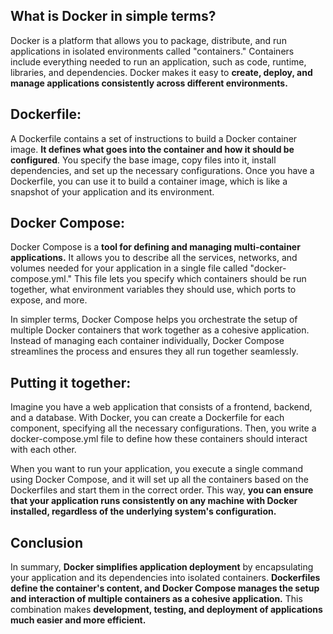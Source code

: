 ## What is Docker in simple terms?

Docker is a platform that allows you to package, distribute, and run applications in isolated environments called "containers." Containers include everything needed to run an application, such as code, runtime, libraries, and dependencies. Docker makes it easy to **create, deploy, and manage applications consistently across different environments.**

## Dockerfile:

A Dockerfile contains a set of instructions to build a Docker container image. **It defines what goes into the container and how it should be configured**. You specify the base image, copy files into it, install dependencies, and set up the necessary configurations. Once you have a Dockerfile, you can use it to build a container image, which is like a snapshot of your application and its environment.

## Docker Compose:

Docker Compose is a **tool for defining and managing multi-container applications.** It allows you to describe all the services, networks, and volumes needed for your application in a single file called "docker-compose.yml." This file lets you specify which containers should be run together, what environment variables they should use, which ports to expose, and more.

In simpler terms, Docker Compose helps you orchestrate the setup of multiple Docker containers that work together as a cohesive application. Instead of managing each container individually, Docker Compose streamlines the process and ensures they all run together seamlessly.

## Putting it together:

Imagine you have a web application that consists of a frontend, backend, and a database. With Docker, you can create a Dockerfile for each component, specifying all the necessary configurations. Then, you write a docker-compose.yml file to define how these containers should interact with each other.

When you want to run your application, you execute a single command using Docker Compose, and it will set up all the containers based on the Dockerfiles and start them in the correct order. This way, **you can ensure that your application runs consistently on any machine with Docker installed, regardless of the underlying system's configuration.**

## Conclusion

In summary, **Docker simplifies application deployment** by encapsulating your application and its dependencies into isolated containers. **Dockerfiles define the container's content, and Docker Compose manages the setup and interaction of multiple containers as a cohesive application.** This combination makes **development, testing, and deployment of applications much easier and more efficient.**